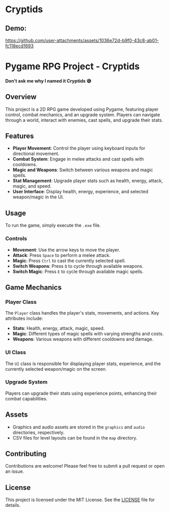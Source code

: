 # Cryptids

## Demo:
https://github.com/user-attachments/assets/1036e72d-b9f0-43c8-ab01-fc118ecd1693


# Pygame RPG Project - Cryptids
#### Don't ask me why I named it Cryptids 😅

## Overview
This project is a 2D RPG game developed using Pygame, featuring player control, combat mechanics, and an upgrade system. Players can navigate through a world, interact with enemies, cast spells, and upgrade their stats.

## Features
- **Player Movement**: Control the player using keyboard inputs for directional movement.
- **Combat System**: Engage in melee attacks and cast spells with cooldowns.
- **Magic and Weapons**: Switch between various weapons and magic spells.
- **Stat Management**: Upgrade player stats such as health, energy, attack, magic, and speed.
- **User Interface**: Display health, energy, experience, and selected weapon/magic in the UI.

## Usage
To run the game, simply execute the `.exe` file.

### Controls
- **Movement**: Use the arrow keys to move the player.
- **Attack**: Press `Space` to perform a melee attack.
- **Magic**: Press `Ctrl` to cast the currently selected spell.
- **Switch Weapons**: Press `Q` to cycle through available weapons.
- **Switch Magic**: Press `E` to cycle through available magic spells.

## Game Mechanics

### Player Class
The `Player` class handles the player's stats, movements, and actions. Key attributes include:
- **Stats**: Health, energy, attack, magic, speed.
- **Magic**: Different types of magic spells with varying strengths and costs.
- **Weapons**: Various weapons with different cooldowns and damage.

### UI Class
The `UI` class is responsible for displaying player stats, experience, and the currently selected weapon/magic on the screen.

### Upgrade System
Players can upgrade their stats using experience points, enhancing their combat capabilities.

## Assets
- Graphics and audio assets are stored in the `graphics` and `audio` directories, respectively.
- CSV files for level layouts can be found in the `map` directory.

## Contributing
Contributions are welcome! Please feel free to submit a pull request or open an issue.

## License
This project is licensed under the MIT License. See the [LICENSE](LICENSE) file for details.

